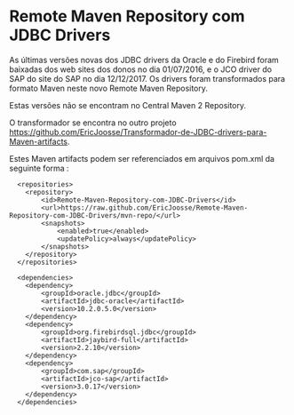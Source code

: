 # Remote Maven Repository com JDBC Drivers

As últimas versões novas dos JDBC drivers da Oracle e do Firebird foram baixadas dos web sites dos donos no dia 01/07/2016, e o JCO driver do SAP do site do SAP no dia 12/12/2017. Os drivers foram transformados para formato Maven neste novo Remote Maven Repository. 
  
Estas versões não se encontram no Central Maven 2 Repository.
 
O transformador se encontra no outro projeto https://github.com/EricJoosse/Transformador-de-JDBC-drivers-para-Maven-artifacts.
 
Estes Maven artifacts podem ser referenciados em arquivos pom.xml da seguinte forma : 
```
  <repositories>
    <repository>
        <id>Remote-Maven-Repository-com-JDBC-Drivers</id>
        <url>https://raw.github.com/EricJoosse/Remote-Maven-Repository-com-JDBC-Drivers/mvn-repo/</url>
        <snapshots>
            <enabled>true</enabled>
            <updatePolicy>always</updatePolicy>
        </snapshots>
    </repository>
  </repositories>

  <dependencies>
    <dependency>
    	<groupId>oracle.jdbc</groupId>
    	<artifactId>jdbc-oracle</artifactId>
    	<version>10.2.0.5.0</version>
    </dependency>
    <dependency>
    	<groupId>org.firebirdsql.jdbc</groupId>
    	<artifactId>jaybird-full</artifactId>
    	<version>2.2.10</version>
    </dependency>
    <dependency>
    	<groupId>com.sap</groupId>
    	<artifactId>jco-sap</artifactId>
    	<version>3.0.17</version>
    </dependency>
  </dependencies>
```
